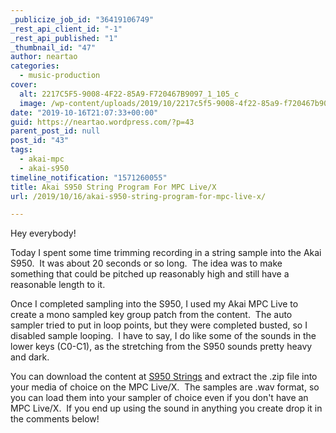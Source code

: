 ```yaml
---
_publicize_job_id: "36419106749"
_rest_api_client_id: "-1"
_rest_api_published: "1"
_thumbnail_id: "47"
author: neartao
categories:
  - music-production
cover:
  alt: 2217C5F5-9008-4F22-85A9-F720467B9097_1_105_c
  image: /wp-content/uploads/2019/10/2217c5f5-9008-4f22-85a9-f720467b9097_1_105_c.jpeg
date: "2019-10-16T21:07:33+00:00"
guid: https://neartao.wordpress.com/?p=43
parent_post_id: null
post_id: "43"
tags:
  - akai-mpc
  - akai-s950
timeline_notification: "1571260055"
title: Akai S950 String Program For MPC Live/X
url: /2019/10/16/akai-s950-string-program-for-mpc-live-x/

---
```

Hey everybody!

Today I spent some time trimming recording in a string sample into the Akai S950.  It was about 20 seconds or so long.  The idea was to make something that could be pitched up reasonably high and still have a reasonable length to it.

Once I completed sampling into the S950, I used my Akai MPC Live to create a mono sampled key group patch from the content.  The auto sampler tried to put in loop points, but they were completed busted, so I disabled sample looping.  I have to say, I do like some of the sounds in the lower keys (C0-C1), as the stretching from the S950 sounds pretty heavy and dark.

You can download the content at [S950 Strings](/wp-content/uploads/2019/10/s950-strings.zip "S950 Strings") and extract the .zip file into your media of choice on the MPC Live/X.  The samples are .wav format, so you can load them into your sampler of choice even if you don't have an MPC Live/X.  If you end up using the sound in anything you create drop it in the comments below!
